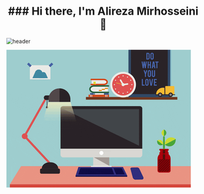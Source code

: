 <h1 align="center">
  ### Hi there, I'm Alireza Mirhosseini 👋
</h1>

![header](https://capsule-render.vercel.app/api?text=SHAPOUR&animation=fadeIn)

<img src="https://github.com/AlirezaMirhosseini/AlirezaMirhosseini/blob/main/giphy%20(4).gif" alt="animated" />
<!-- ![giphy (4)](https://user-images.githubusercontent.com/77657205/201484517-9096c9a8-cc2a-4399-913c-c575ff7894a7.gif) -->

<!--
**AlirezaMirhosseini/AlirezaMirhosseini** is a ✨ _special_ ✨ repository because its `README.md` (this file) appears on your GitHub profile.

Here are some ideas to get you started:

- 🔭 I’m currently working on ...
- 🌱 I’m currently learning ...
- 👯 I’m looking to collaborate on ...
- 🤔 I’m looking for help with ...
- 💬 Ask me about ...
- 📫 How to reach me: ...
- 😄 Pronouns: ...
- ⚡ Fun fact: ...
-->
